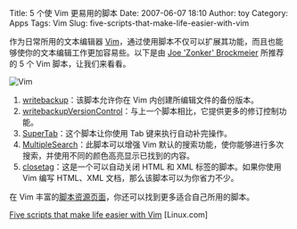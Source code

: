 Title: 5 个使 Vim 更易用的脚本
Date: 2007-06-07 18:10
Author: toy
Category: Apps
Tags: Vim
Slug: five-scripts-that-make-life-easier-with-vim

作为日常所用的文本编辑器
[Vim](http://linuxtoy.org/tag/vim)，通过使用脚本不仅可以扩展其功能，而且也能够使你的文本编辑工作更加容易些。以下是由
[Joe 'Zonker' Brockmeier](http://www.dissociatedpress.net/) 所推荐的 5
个 Vim 脚本，让我们来看看。

![Vim](http://i.linuxtoy.org/i/2007/05/vim.gif)

1.  [writebackup](http://www.vim.org/scripts/script.php?script_id=1828)：该脚本允许你在
    Vim 内创建所编辑文件的备份版本。
2.  [writebackupVersionControl](http://www.vim.org/scripts/script.php?script_id=1829)：与上一个脚本相比，它提供更多的修订控制功能。
3.  [SuperTab](http://www.vim.org/scripts/script.php?script_id=1643)：这个脚本让你使用
    Tab 键来执行自动补完操作。
4.  [MultipleSearch](http://www.vim.org/scripts/script.php?script_id=479)：此脚本可以增强
    Vim
    默认的搜索功能，使你能够进行多次搜索，并使用不同的颜色高亮显示已找到的内容。
5.  [closetag](http://www.vim.org/scripts/script.php?script_id=13)：这是一个可以自动关闭
    HTML 和 XML 标签的脚本。如果你使用 Vim 编写 HTML、XML
    文档，那么该脚本可以为你省力不少。

在 Vim
丰富的[脚本资源页面](http://www.vim.org/scripts/index.php)，你还可以找到更多适合自己所用的脚本。

[Five scripts that make life easier with
Vim](http://applications.linux.com/article.pl?sid=07/05/18/1841216)
[Linux.com]
